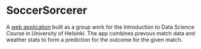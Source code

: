 # SoccerSorcerer

A [web application](https://soccersorcerer.herokuapp.com) built as a group work for the Introduction to Data Science Course in University of Helsinki. The app
combines prevous match data and weather stats to form a prediction for the outcome for the given match. 
